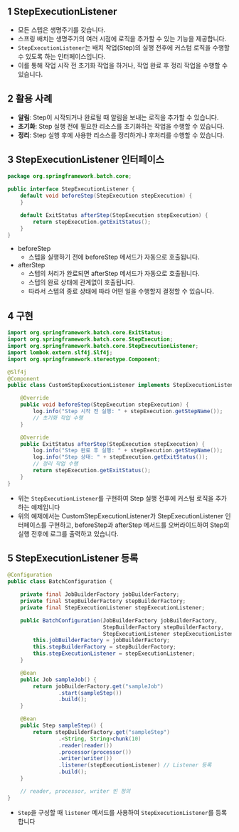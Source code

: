 ##  1 StepExecutionListener

- 모든 스텝은 생명주기를 갖습니다.
- 스프링 배치는 생명주기의 여러 시점에 로직을 추가할 수 있는 기능을 제공합니다.
- `StepExecutionListener`는 배치 작업(Step)의 실행 전후에 커스텀 로직을 수행할 수 있도록 하는 인터페이스입니다.
- 이를 통해 작업 시작 전 초기화 작업을 하거나, 작업 완료 후 정리 작업을 수행할 수 있습니다.



##  2 활용 사례

- **알림**: Step이 시작되거나 완료될 때 알림을 보내는 로직을 추가할 수 있습니다.
- **초기화**: Step 실행 전에 필요한 리소스를 초기화하는 작업을 수행할 수 있습니다.
- **정리**: Step 실행 후에 사용한 리소스를 정리하거나 후처리를 수행할 수 있습니다.



##  3 StepExecutionListener 인터페이스

```java
package org.springframework.batch.core;

public interface StepExecutionListener {
    default void beforeStep(StepExecution stepExecution) {
    }

    default ExitStatus afterStep(StepExecution stepExecution) {
        return stepExecution.getExitStatus();
    }
}
```

- beforeStep
	- 스텝을 실행하기 전에 beforeStep 메서드가 자동으로 호출됩니다.
- afterStep
	- 스텝의 처리가 완료되면 afterStep 메서드가 자동으로 호출됩니다.
	- 스텝의 완료 상태에 관계없이 호출됩니다.
	- 따라서 스텝의 종료 상태에 따라 어떤 일을 수행할지 결정할 수 있습니다.



##  4 구현

```java
import org.springframework.batch.core.ExitStatus;
import org.springframework.batch.core.StepExecution;
import org.springframework.batch.core.StepExecutionListener;
import lombok.extern.slf4j.Slf4j;
import org.springframework.stereotype.Component;

@Slf4j
@Component
public class CustomStepExecutionListener implements StepExecutionListener {

    @Override
    public void beforeStep(StepExecution stepExecution) {
        log.info("Step 시작 전 실행: " + stepExecution.getStepName());
        // 초기화 작업 수행
    }

    @Override
    public ExitStatus afterStep(StepExecution stepExecution) {
        log.info("Step 완료 후 실행: " + stepExecution.getStepName());
        log.info("Step 상태: " + stepExecution.getExitStatus());
        // 정리 작업 수행
        return stepExecution.getExitStatus();
    }
}
```

- 위는 `StepExecutionListener`를 구현하여 Step 실행 전후에 커스텀 로직을 추가하는 예제입니다
- 위의 예제에서는 CustomStepExecutionListener가 StepExecutionListener 인터페이스를 구현하고, beforeStep과 afterStep 메서드를 오버라이드하여 Step의 실행 전후에 로그를 출력하고 있습니다.



##  5 StepExecutionListener 등록

```java
@Configuration
public class BatchConfiguration {

    private final JobBuilderFactory jobBuilderFactory;
    private final StepBuilderFactory stepBuilderFactory;
    private final StepExecutionListener stepExecutionListener;

    public BatchConfiguration(JobBuilderFactory jobBuilderFactory, 
                              StepBuilderFactory stepBuilderFactory, 
                              StepExecutionListener stepExecutionListener) {
        this.jobBuilderFactory = jobBuilderFactory;
        this.stepBuilderFactory = stepBuilderFactory;
        this.stepExecutionListener = stepExecutionListener;
    }

    @Bean
    public Job sampleJob() {
        return jobBuilderFactory.get("sampleJob")
                .start(sampleStep())
                .build();
    }

    @Bean
    public Step sampleStep() {
        return stepBuilderFactory.get("sampleStep")
                .<String, String>chunk(10)
                .reader(reader())
                .processor(processor())
                .writer(writer())
                .listener(stepExecutionListener) // Listener 등록
                .build();
    }

    // reader, processor, writer 빈 정의
}
```

- `Step`을 구성할 때 `listener` 메서드를 사용하여 `StepExecutionListener`를 등록합니다